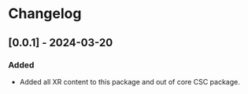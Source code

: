 # Changelog

## [0.0.1] - 2024-03-20

### Added
- Added all XR content to this package and out of core CSC package.
